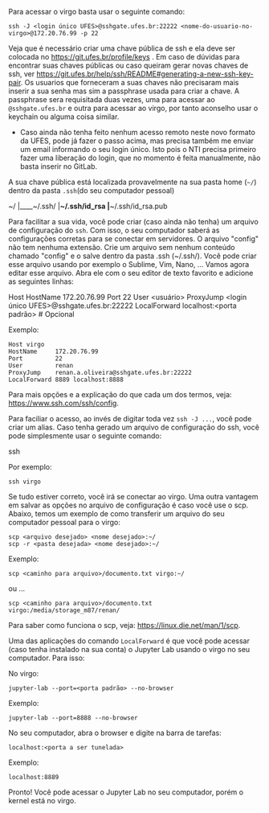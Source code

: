 Para acessar o virgo basta usar o seguinte comando:

    ssh -J <login único UFES>@sshgate.ufes.br:22222 <nome-do-usuario-no-virgo>@172.20.76.99 -p 22
 
 Veja que é necessário criar uma chave pública de ssh e ela deve ser colocada no https://git.ufes.br/profile/keys . Em caso de dúvidas para encontrar suas chaves públicas ou caso queiram gerar novas chaves de ssh, ver https://git.ufes.br/help/ssh/README#generating-a-new-ssh-key-pair. Os usuarios que forneceram a suas chaves não precisaram mais inserir a sua senha mas sim a passphrase usada para criar a chave. A passphrase sera requisitada duas vezes, uma para acessar ao `@sshgate.ufes.br` e outra para acessar ao virgo, por tanto aconselho usar o keychain ou alguma coisa similar.

* Caso ainda não tenha feito nenhum acesso remoto neste novo formato da UFES, pode já fazer o passo acima, mas precisa também me enviar um email informando o seu login único. Isto pois o NTI precisa primeiro fazer uma liberação do login, que no momento é feita manualmente, não basta inserir no GitLab.

A sua chave pública está localizada provavelmente na sua pasta home (`~/`) dentro da pasta `.ssh`(do seu computador pessoal)

  ~/
  |____~/.ssh/
  |____~/.ssh/id_rsa
  |____~/.ssh/id_rsa.pub
  
Para facilitar a sua vida, você pode criar (caso ainda não tenha) um arquivo de configuração do `ssh`. Com isso, o seu computador saberá as configurações corretas para se conectar em servidores. O arquivo "config" não tem nenhuma extensão. Crie um arquivo sem nenhum conteúdo chamado "config" e o salve dentro da pasta .ssh (~/.ssh/). Você pode criar esse arquivo usando por exemplo o Sublime, Vim, Nano, ...
Vamos agora editar esse arquivo. Abra ele com o seu editor de texto favorito e adicione as seguintes linhas:

  Host <nome desejado>
    HostName     172.20.76.99
    Port         22
    User         <usuário>
    ProxyJump    <login único UFES>@sshgate.ufes.br:22222
    LocalForward <porta a ser tunelada> localhost:<porta padrão> # Opcional
    
Exemplo:

    Host virgo
    HostName     172.20.76.99
    Port         22
    User         renan
    ProxyJump    renan.a.oliveira@sshgate.ufes.br:22222
    LocalForward 8889 localhost:8888
    
Para mais opções e a explicação do que cada um dos termos, veja: https://www.ssh.com/ssh/config.

Para faciliar o acesso, ao invés de digitar toda vez `ssh -J ...`,  você pode criar um alias. Caso tenha gerado um arquivo de configuração do ssh, você pode simplesmente usar o seguinte comando:

  ssh <nome desejado>

Por exemplo:

    ssh virgo

Se tudo estiver correto, você irá se conectar ao virgo. Uma outra vantagem em salvar as opções no arquivo de configuração é caso você use o scp. Abaixo, temos um exemplo de como transferir um arquivo do seu computador pessoal para o virgo:

    scp <arquivo desejado> <nome desejado>:~/
    scp -r <pasta desejada> <nome desejado>:~/
    
  Exemplo:
  
    scp <caminho para arquivo>/documento.txt virgo:~/
    
  ou ...
  
    scp <caminho para arquivo>/documento.txt virgo:/media/storage_m87/renan/
    
Para saber como funciona o scp, veja: https://linux.die.net/man/1/scp.

Uma das aplicações do comando `LocalForward` é que você pode acessar (caso tenha instalado na sua conta) o Jupyter Lab usando o virgo no seu computador. Para isso:

  No virgo:
  
    jupyter-lab --port=<porta padrão> --no-browser

  Exemplo:

    jupyter-lab --port=8888 --no-browser

  No seu computador, abra o browser e digite na barra de tarefas:

    localhost:<porta a ser tunelada>

  Exemplo:

    localhost:8889

  Pronto! Você pode acessar o Jupyter Lab no seu computador, porém o kernel está no virgo.